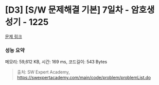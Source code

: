 # [D3] [S/W 문제해결 기본] 7일차 - 암호생성기 - 1225 

[문제 링크](https://swexpertacademy.com/main/code/problem/problemDetail.do?contestProbId=AV14uWl6AF0CFAYD) 

### 성능 요약

메모리: 59,612 KB, 시간: 169 ms, 코드길이: 543 Bytes



> 출처: SW Expert Academy, https://swexpertacademy.com/main/code/problem/problemList.do